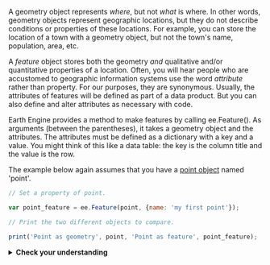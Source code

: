 A geometry object represents _where_, but not _what_ is where. In other words, geometry objects represent geographic locations, but they do not describe conditions or properties of these locations. For example, you can store the location of a town with a geometry object, but not the town's name, population, area, etc.       

A _feature_ object stores both the geometry _and_ qualitative and/or quantitative properties of a location. Often, you will hear people who are accustomed to geographic information systems use the word _attribute_ rather than property. For our purposes, they are synonymous. Usually, the attributes of features will be defined as part of a data product. But you can also define and alter attributes as necessary with code.  

Earth Engine provides a method to make features by calling ee.Feature(). As arguments (between the parentheses), it takes a geometry object and the attributes. The attributes must be defined as a dictionary with a key and a value. You might think of this like a data table: the key is the column title and the value is the row.

The example below again assumes that you have a [point object](constructPointGeometry.md) named 'point'.  

```js
// Set a property of point.

var point_feature = ee.Feature(point, {name: 'my first point'});

// Print the two different objects to compare.  

print('Point as geometry', point, 'Point as feature', point_feature);
```   

<details>
<summary><b>Check your understanding</b></summary>
<br>
Try to change the name of the feature to 'Gulf of Guinea'. <br>
<br>
What does the statement now say?  
<br>
</details>  
